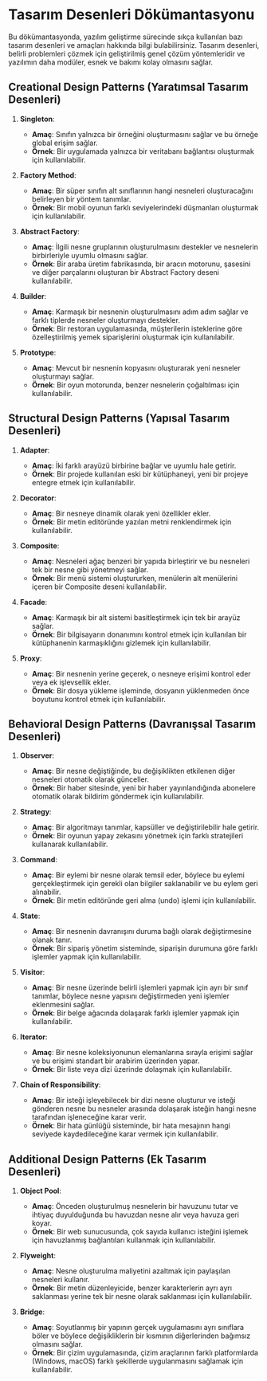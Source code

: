 # Tasarım Desenleri Dökümantasyonu

Bu dökümantasyonda, yazılım geliştirme sürecinde sıkça kullanılan bazı tasarım desenleri ve amaçları hakkında bilgi bulabilirsiniz. Tasarım desenleri, belirli problemleri çözmek için geliştirilmiş genel çözüm yöntemleridir ve yazılımın daha modüler, esnek ve bakımı kolay olmasını sağlar.

## Creational Design Patterns (Yaratımsal Tasarım Desenleri)

1. **Singleton**:
   - **Amaç**: Sınıfın yalnızca bir örneğini oluşturmasını sağlar ve bu örneğe global erişim sağlar.
   - **Örnek**: Bir uygulamada yalnızca bir veritabanı bağlantısı oluşturmak için kullanılabilir.

2. **Factory Method**:
   - **Amaç**: Bir süper sınıfın alt sınıflarının hangi nesneleri oluşturacağını belirleyen bir yöntem tanımlar.
   - **Örnek**: Bir mobil oyunun farklı seviyelerindeki düşmanları oluşturmak için kullanılabilir.

3. **Abstract Factory**:
   - **Amaç**: İlgili nesne gruplarının oluşturulmasını destekler ve nesnelerin birbirleriyle uyumlu olmasını sağlar.
   - **Örnek**: Bir araba üretim fabrikasında, bir aracın motorunu, şasesini ve diğer parçalarını oluşturan bir Abstract Factory deseni kullanılabilir.

4. **Builder**:
   - **Amaç**: Karmaşık bir nesnenin oluşturulmasını adım adım sağlar ve farklı tiplerde nesneler oluşturmayı destekler.
   - **Örnek**: Bir restoran uygulamasında, müşterilerin isteklerine göre özelleştirilmiş yemek siparişlerini oluşturmak için kullanılabilir.

5. **Prototype**:
   - **Amaç**: Mevcut bir nesnenin kopyasını oluşturarak yeni nesneler oluşturmayı sağlar.
   - **Örnek**: Bir oyun motorunda, benzer nesnelerin çoğaltılması için kullanılabilir.


## Structural Design Patterns (Yapısal Tasarım Desenleri)

1. **Adapter**:
   - **Amaç**: İki farklı arayüzü birbirine bağlar ve uyumlu hale getirir.
   - **Örnek**: Bir projede kullanılan eski bir kütüphaneyi, yeni bir projeye entegre etmek için kullanılabilir.

2. **Decorator**:
   - **Amaç**: Bir nesneye dinamik olarak yeni özellikler ekler.
   - **Örnek**: Bir metin editöründe yazılan metni renklendirmek için kullanılabilir.

3. **Composite**:
   - **Amaç**: Nesneleri ağaç benzeri bir yapıda birleştirir ve bu nesneleri tek bir nesne gibi yönetmeyi sağlar.
   - **Örnek**: Bir menü sistemi oluştururken, menülerin alt menülerini içeren bir Composite deseni kullanılabilir.

4. **Facade**:
   - **Amaç**: Karmaşık bir alt sistemi basitleştirmek için tek bir arayüz sağlar.
   - **Örnek**: Bir bilgisayarın donanımını kontrol etmek için kullanılan bir kütüphanenin karmaşıklığını gizlemek için kullanılabilir.

5. **Proxy**:
   - **Amaç**: Bir nesnenin yerine geçerek, o nesneye erişimi kontrol eder veya ek işlevsellik ekler.
   - **Örnek**: Bir dosya yükleme işleminde, dosyanın yüklenmeden önce boyutunu kontrol etmek için kullanılabilir.

## Behavioral Design Patterns (Davranışsal Tasarım Desenleri)

1. **Observer**:
   - **Amaç**: Bir nesne değiştiğinde, bu değişiklikten etkilenen diğer nesneleri otomatik olarak günceller.
   - **Örnek**: Bir haber sitesinde, yeni bir haber yayınlandığında abonelere otomatik olarak bildirim göndermek için kullanılabilir.

2. **Strategy**:
   - **Amaç**: Bir algoritmayı tanımlar, kapsüller ve değiştirilebilir hale getirir.
   - **Örnek**: Bir oyunun yapay zekasını yönetmek için farklı stratejileri kullanarak kullanılabilir.

3. **Command**:
   - **Amaç**: Bir eylemi bir nesne olarak temsil eder, böylece bu eylemi gerçekleştirmek için gerekli olan bilgiler saklanabilir ve bu eylem geri alınabilir.
   - **Örnek**: Bir metin editöründe geri alma (undo) işlemi için kullanılabilir.

4. **State**:
   - **Amaç**: Bir nesnenin davranışını duruma bağlı olarak değiştirmesine olanak tanır.
   - **Örnek**: Bir sipariş yönetim sisteminde, siparişin durumuna göre farklı işlemler yapmak için kullanılabilir.

5. **Visitor**:
   - **Amaç**: Bir nesne üzerinde belirli işlemleri yapmak için ayrı bir sınıf tanımlar, böylece nesne yapısını değiştirmeden yeni işlemler eklenmesini sağlar.
   - **Örnek**: Bir belge ağacında dolaşarak farklı işlemler yapmak için kullanılabilir.

6. **Iterator**:
   - **Amaç**: Bir nesne koleksiyonunun elemanlarına sırayla erişimi sağlar ve bu erişimi standart bir arabirim üzerinden yapar.
   - **Örnek**: Bir liste veya dizi üzerinde dolaşmak için kullanılabilir.

7. **Chain of Responsibility**:
   - **Amaç**: Bir isteği işleyebilecek bir dizi nesne oluşturur ve isteği gönderen nesne bu nesneler arasında dolaşarak isteğin hangi nesne tarafından işleneceğine karar verir.
   - **Örnek**: Bir hata günlüğü sisteminde, bir hata mesajının hangi seviyede kaydedileceğine karar vermek için kullanılabilir.

## Additional Design Patterns (Ek Tasarım Desenleri)

1. **Object Pool**:
   - **Amaç**: Önceden oluşturulmuş nesnelerin bir havuzunu tutar ve ihtiyaç duyulduğunda bu havuzdan nesne alır veya havuza geri koyar.
   - **Örnek**: Bir web sunucusunda, çok sayıda kullanıcı isteğini işlemek için havuzlanmış bağlantıları kullanmak için kullanılabilir.

2. **Flyweight**:
   - **Amaç**: Nesne oluşturulma maliyetini azaltmak için paylaşılan nesneleri kullanır.
   - **Örnek**: Bir metin düzenleyicide, benzer karakterlerin ayrı ayrı saklanması yerine tek bir nesne olarak saklanması için kullanılabilir.

3. **Bridge**:
   - **Amaç**: Soyutlanmış bir yapının gerçek uygulamasını ayrı sınıflara böler ve böylece değişikliklerin bir kısmının diğerlerinden bağımsız olmasını sağlar.
   - **Örnek**: Bir çizim uygulamasında, çizim araçlarının farklı platformlarda (Windows, macOS) farklı şekillerde uygulanmasını sağlamak için kullanılabilir.
